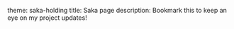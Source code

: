 theme: saka-holding
title: Saka page
description: Bookmark this to keep an eye on my project updates!
